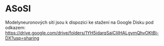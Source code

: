 # ASoSI
Modelyneuronových sítí jsou k dispozici ke stažení na Google Disku pod odkazem: https://drive.google.com/drive/folders/1YH5idarqSajCIilHALgymQhvOKtBi-DX?usp=sharing
